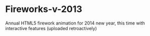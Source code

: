# Fireworks-v-2013
Annual HTML5 firework animation for 2014 new year, this time with interactive features (uploaded retroactively)
